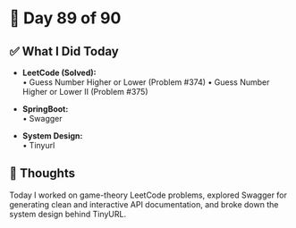 # 📅 Day 89 of 90

## ✅ What I Did Today
- **LeetCode (Solved):**  
  • Guess Number Higher or Lower (Problem #374)
  • Guess Number Higher or Lower II (Problem #375)

- **SpringBoot:**  
  • Swagger 

- **System Design:**  
  • Tinyurl

## 💭 Thoughts
Today I worked on game-theory LeetCode problems, explored Swagger for generating clean and interactive API documentation, and broke down the system design behind TinyURL.
